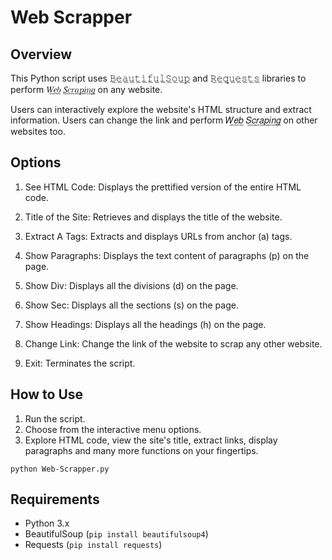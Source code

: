 # Web Scrapper

## Overview
This Python script uses 𝙱̲𝚎̲𝚊̲𝚞̲𝚝̲𝚒̲𝚏̲𝚞̲𝚕̲𝚂̲𝚘̲𝚞̲𝚙̲ and 𝚁̲𝚎̲𝚚̲𝚞̲𝚎̲𝚜̲𝚝̲𝚜̲ libraries to perform 𝑊̲𝑒̲𝑏̲ 𝑆̲𝑐̲𝑟̲𝑎̲𝑝̲𝑖̲𝑛̲𝑔̲ on any website.

Users can interactively explore the website's HTML structure and extract information. Users can change the link and perform 𝑊̲𝑒̲𝑏̲ 𝑆̲𝑐̲𝑟̲𝑎̲𝑝̲𝑖̲𝑛̲𝑔̲ on other websites too.


## Options

1. See HTML Code: Displays the prettified version of the entire HTML code.

2. Title of the Site: Retrieves and displays the title of the website.

3. Extract A Tags: Extracts and displays URLs from anchor (a) tags.

4. Show Paragraphs: Displays the text content of paragraphs (p) on the page.

5. Show Div: Displays all the divisions (d) on the page.

6. Show Sec: Displays all the sections (s) on the page.

7. Show Headings: Displays all the headings (h) on the page.

8. Change Link: Change the link of the website to scrap any other website.

9. Exit: Terminates the script.

## How to Use
1. Run the script.
2. Choose from the interactive menu options.
3. Explore HTML code, view the site's title, extract links, display paragraphs and many more functions on your fingertips.

 ```
python Web-Scrapper.py
```

## Requirements
- Python 3.x
- BeautifulSoup (`pip install beautifulsoup4`)
- Requests (`pip install requests`)

